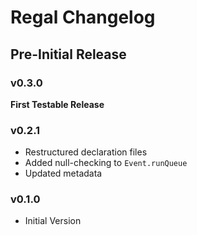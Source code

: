 # Regal Changelog

## Pre-Initial Release

### v0.3.0

**First Testable Release**


### v0.2.1

* Restructured declaration files
* Added null-checking to `Event.runQueue`
* Updated metadata

### v0.1.0

* Initial Version
